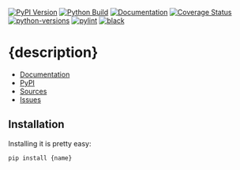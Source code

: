 [![PyPI Version](https://badge.fury.io/py/{name}.svg)](https://badge.fury.io/py/{name})
[![Python Build](https://github.com/{user}/{name}/actions/workflows/main.yml/badge.svg)](https://github.com/{user}/{name}/actions/workflows/main.yml)
[![Documentation](https://readthedocs.org/projects/{name}/badge/?version=latest)](https://{name}.readthedocs.io/en/latest/?badge=latest)
[![Coverage Status](https://coveralls.io/repos/github/{user}/{name}/badge.svg?branch=main)](https://coveralls.io/github/{user}/{name}?branch=main)
[![python-versions](https://img.shields.io/pypi/pyversions/{name}.svg)](https://pypi.python.org/pypi/{name})
[![pylint](https://img.shields.io/badge/linter-pylint-%231674b1?style=flat)](https://www.pylint.org/)
[![black](https://img.shields.io/badge/code%20style-black-000000.svg)](https://github.com/psf/black)

# {description}

* [Documentation](https://{name}.readthedocs.io/en/latest/)
* [PyPI](https://pypi.org/project/{name}/)
* [Sources](https://github.com/{user}/{name})
* [Issues](https://github.com/{user}/{name}/issues)

## Installation

Installing it is pretty easy:

```bash
pip install {name}
```
